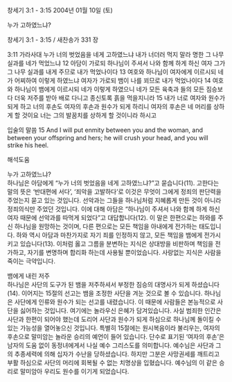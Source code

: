 창세기 3:1 - 3:15 
2004년 01월 10일 (토)

누가 고하였느냐?



창세기 3:1 - 3:15 / 새찬송가 331 장


3:11 가라사대 누가 너의 벗었음을 네게 고하였느냐 내가 너더러 먹지 말라 명한 그 나무 실과를 네가 먹었느냐 
12 아담이 가로되 하나님이 주셔서 나와 함께 하게 하신 여자 그가 그 나무 실과를 내게 주므로 내가 먹었나이다 
13 여호와 하나님이 여자에게 이르시되 네가 어찌하여 이렇게 하였느냐 여자가 가로되 뱀이 나를 꾀므로 내가 먹었나이다 
14 여호와 하나님이 뱀에게 이르시되 네가 이렇게 하였으니 네가 모든 육축과 들의 모든 짐승보다 더욱 저주를 받아 배로 다니고 종신토록 흙을 먹을지니라 
15 내가 너로 여자와 원수가 되게 하고 너의 후손도 여자의 후손과 원수가 되게 하리니 여자의 후손은 네 머리를 상하게 할 것이요 너는 그의 발꿈치를 상하게 할 것이니라    하시고 

입술의 말씀 
15 And I will put enmity between you and the woman, and between your offspring and hers; he will crush your head, and you will strike his heel.

해석도움





누가 고하였느냐?  
하나님은 아담에게 “누가 너의 벗었음을 네게 고하였느냐?”고 묻습니다(11). 고한다는 말의 뜻은 ‘반대편에 서다’, ‘죄악을 고발하다’로  이것은 무엇이 그에게 정죄의 판단력을 주었는지 묻고 있는 것입니다. 선악과는 그들을 하나님처럼 지혜롭게 만든 것이 아니라 정죄의식만 주었던 것입니다. 이에 대해 아담은 “하나님이 주셔서 나와 함께 하게 하신 여자 때문에 선악과를 따먹게 되었다”고 대답합니다(12). 이 말은 한편으로는 하와를 주신 하나님을 원망하는 것이며, 다른 편으로는 모든 책임을 아내에게 전가하는 태도입니다. 하와 역시 아담과 마찬가지로 자기 죄를 인정하지 않고, 모든 책임을 뱀에게 전가시키고 있습니다(13). 이처럼 옳고 그름을 분변하는 지식은 상대방을 비판하며 책임을 전가하고, 자기를 변명하며 합리화 하는데 사용될 뿐이었습니다. 사랑없는 지식은 사람을 죽이는 극약입니다.   

뱀에게 내린 저주  
하나님은 사단의 도구가 된 뱀을 저주하셔서 부정한 짐승의 대명사가 되게 하셨습니다(14). 이어지는 15절의 선고는 뱀을 조정한 사단을 겨눈 것으로 볼 수 있습니다. 하나님은 사단에게 인류와 원수가 되는 선고를 내렸습니다. 이 때문에 사람들은 본능적으로 사단을 싫어하는 것입니다. 여기에는 놀라우신 은혜가 담겨있습니다. 사실 범죄한 인간은 사단과 한편이 되어야 했는데 도리어 사단과 원수가 되게 하심으로 하나님께 돌이킬 수 있는 가능성을 열어놓으신 것입니다. 특별히 15절에는 원시복음이라 불리우는, 여자의 후손으로 말미암는 놀라운 승리의 예언이 들어 있습니다. 단수로 표기된 ‘여자의 후손’은 남자의 도움 없이 동정녀에게서 나실 예수 그리스도를 의미합니다. 예수님은 사단과 그의 추종세력에 의해 십자가 수난을 당하셨습니다. 하지만 그분은 사망권세를 깨트리고 부활 하심으로 사단의 머리에 회복될 수 없는 치명상을 입혔습니다. 예수님의 이 같은 승리로 말미암아 우리도 원수를 이기게 되었습니다.